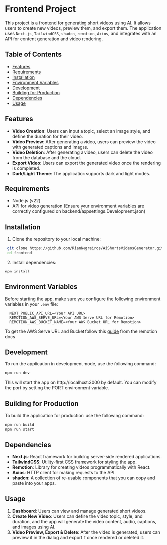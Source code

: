 # Frontend Project

This project is a frontend for generating short videos using AI. It allows users to create new videos, preview them, and export them. The application uses `Next.js`, `TailwindCSS`, `shadcn`, `remotion`, `Axios`, and integrates with an API for content generation and video rendering.

## Table of Contents

- [Features](#features)
- [Requirements](#requirements)
- [Installation](#installation)
- [Environment Variables](#environment-variables)
- [Development](#development)
- [Building for Production](#building-for-production)
- [Dependencies](#dependencies)
- [Usage](#usage)

## Features

- **Video Creation**: Users can input a topic, select an image style, and define the duration for their video.
- **Video Preview**: After generating a video, users can preview the video with generated captions and images.
- **Video Deletion**: After generating a video, users can delete the video from the database and the cloud.
- **Export Video**: Users can export the generated video once the rendering is completed.
- **Dark/Light Theme**: The application supports dark and light modes.

## Requirements

- Node.js (v22)
- API for video generation (Ensure your environment variables are correctly configured on backend/appsettings.Development.json)

## Installation

1. Clone the repository to your local machine:

```bash
 git clone https://github.com/RianNegreiros/AiShortsVideosGenerator.git
 cd frontend
```

2. Install dependencies:

```bash
npm install
```

## Environment Variables

Before starting the app, make sure you configure the following environment variables in your `.env` file:

```plaintext
  NEXT_PUBLIC_API_URL=<Your API URL>
  REMOTION_AWS_SERVE_URL=<Your AWS Serve URL for Remotion>
  REMOTION_AWS_BUCKET_NAME=<Your AWS Bucket URL for Remotion>
```

To get the AWS Serve URL and Bucket follow this [guide](https://www.remotion.dev/docs/lambda/setup) from the remotion docs

## Development

To run the application in development mode, use the following command:

```bash
npm run dev
```

This will start the app on http://localhost:3000 by default. You can modify the port by setting the PORT environment variable.

## Building for Production

To build the application for production, use the following command:

```bash
npm run build
npm run start
```

## Dependencies

- **Next.js**: React framework for building server-side rendered applications.
- **TailwindCSS**: Utility-first CSS framework for styling the app.
- **Remotion**: Library for creating videos programmatically with React.
- **Axios**: HTTP client for making requests to the API.
- **shadcn**: A collection of re-usable components that you can copy and paste into your apps.

## Usage

1. **Dashboard**: Users can view and manage generated short videos.
2. **Create New Video**: Users can define the video topic, style, and duration, and the app will generate the video content, audio, captions, and images using AI.
3. **Video Preview, Export & Delete**: After the video is generated, users can preview it in the dialog and export it once rendered or deleted it.
